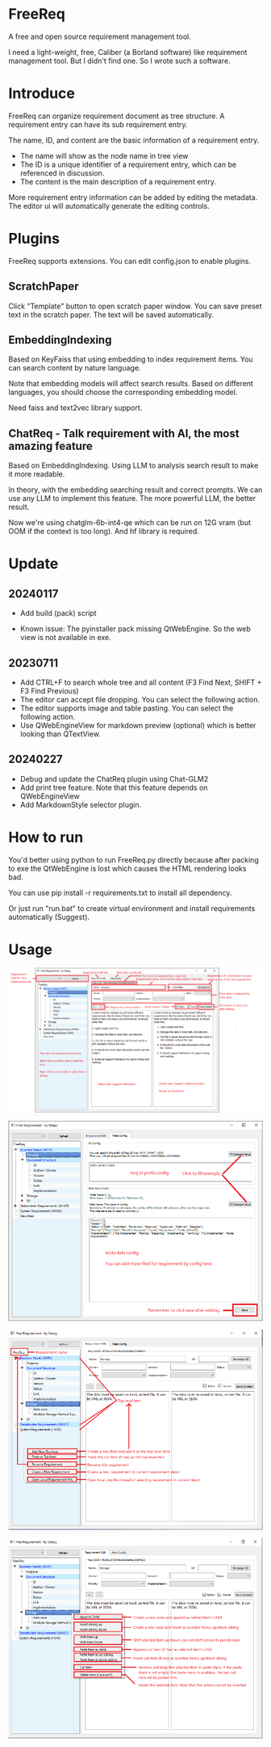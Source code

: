 # FreeReq

A free and open source requirement management tool.

I need a light-weight, free, Caliber (a Borland software) like requirement management tool. But I didn't find one. So I wrote such a software.


# Introduce

FreeReq can organize requirement document as tree structure. A requirement entry can have its sub requirement entry.

The name, ID, and content are the basic information of a requirement entry. 

* The name will show as the node name in tree view
* The ID is a unique identifier of a requirement entry, which can be referenced in discussion.
* The content is the main description of a requirement entry.

More requirement entry information can be added by editing the metadata. The editor ui will automatically generate the editing controls.


# Plugins

FreeReq supports extensions. You can edit config.json to enable plugins.

## ScratchPaper

Click "Template" button to open scratch paper window. You can save preset text in the scratch paper. 
The text will be saved automatically.


## EmbeddingIndexing

Based on KeyFaiss that using embedding to index requirement items. You can search content by nature language.

Note that embedding models will affect search results. Based on different languages, you should choose the corresponding embedding model.

Need faiss and text2vec library support.


## ChatReq - Talk requirement with AI, the most amazing feature

Based on EmbeddingIndexing. Using LLM to analysis search result to make it more readable.

In theory, with the embedding searching result and correct prompts. We can use any LLM to implement this feature.
The more powerful LLM, the better result.

Now we're using chatglm-6b-int4-qe which can be run on 12G vram (but OOM if the context is too long). And hf library is required.


# Update

## 20240117

+ Add build (pack) script

+ Known issue: The pyinstaller pack missing QtWebEngine. So the web view is not available in exe.

## 20230711

+ Add CTRL+F to search whole tree and all content (F3 Find Next, SHIFT + F3 Find Previous)
+ The editor can accept file dropping. You can select the following action.
+ The editor supports image and table pasting. You can select the following action.
+ Use QWebEngineView for markdown preview (optional) which is better looking than QTextView.

## 20240227

+ Debug and update the ChatReq plugin using Chat-GLM2
+ Add print tree feature. Note that this feature depends on QWebEngineView
+ Add MarkdownStyle selector plugin.


# How to run

You'd better using python to run FreeReq.py directly because after packing to exe the QtWebEngine is lost which causes the HTML rendering looks bad.

You can use pip install -r requirements.txt to install all dependency. 

Or just run "run.bat" to create virtual environment and install requirements automatically (Suggest).


# Usage

![](doc/ui_req_edit.png)

![](doc/ui_meta_edit.png)

![](doc/ui_r_button_on_empty.png)

![](doc/ui_r_button_on_item.png)
